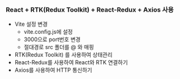 ### React + RTK(Redux Toolkit) + React-Redux + Axios 사용
* Vite 설정 변경
    - vite.config.js에 설정
    - 3000으로 port번호 변경
    - 절대경로 src 폴더를 @ 와 매핑
* RTK(Redux Toolkit) 를 사용하여 상태관리
* React-Redux를 사용하여 React와 RTK 연결하기
* Axios를 사용하여 HTTP 통신하기   

